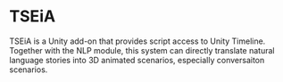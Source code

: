 # TSEiA
TSEiA is a Unity add-on that provides script access to Unity Timeline.
Together with the NLP module, this system can directly translate natural language stories into 3D animated scenarios, especially conversaiton scenarios.
